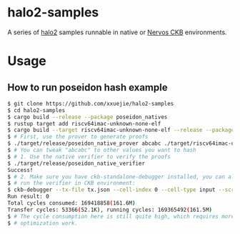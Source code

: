 # halo2-samples

A series of [halo2](https://github.com/zcash/halo2) samples runnable in native or [Nervos CKB](https://github.com/nervosnetwork/ckb) environments.

# Usage

## How to run poseidon hash example

```bash
$ git clone https://github.com/xxuejie/halo2-samples
$ cd halo2-samples
$ cargo build --release --package poseidon_natives
$ rustup target add riscv64imac-unknown-none-elf
$ cargo build --target riscv64imac-unknown-none-elf --release --package poseidon_ckb_verifier
$ # First, use the prover to generate proofs
$ ./target/release/poseidon_native_prover abcabc ./target/riscv64imac-unknown-none-elf/release/poseidon_ckb_verifier
$ # You can tweak "abcabc" to other values you want to hash
$ # 1. Use the native verifier to verify the proofs
$ ./target/release/poseidon_native_verifier
Success!
$ # 2. Make sure you have ckb-standalone-debugger installed, you can also
$ # run the verifier in CKB environment:
$ ckb-debugger --tx-file tx.json --cell-index 0 --cell-type input --script-group-type lock --max-cycles 7000000000
Run result: 0
Total cycles consumed: 169418858(161.6M)
Transfer cycles: 53366(52.1K), running cycles: 169365492(161.5M)
$ # The cycle consumption here is still quite high, which requires more
$ # optimization work.
```
